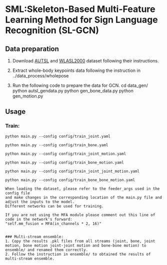 # SML:Skeleton-Based Multi-Feature Learning Method for Sign Language Recognition (SL-GCN)
## Data preparation
1. Download [AUTSL](http://chalearnlap.cvc.uab.es/dataset/40/description/) and [WLASL2000](https://dxli94.github.io/WLASL/) dataset following their instructions.

2. Extract whole-body keypoints data following the instruction in ../data_process/wholepose

3. Run the following code to prepare the data for GCN.
        cd data_gen/
        python autsl_gendata.py
        python gen_bone_data.py
        python gen_motion.py

## Usage
### Train:
```
python main.py --config config/train_joint.yaml

python main.py --config config/train_bone.yaml

python main.py --config config/train_joint_motion.yaml

python main.py --config config/train_bone_motion.yaml

python main.py --config config/train_joint_joint_motion.yaml

python main.py --config config/train_bone_bone_motion.yaml

When loading the dataset, please refer to the feeder_args used in the config file 
and make changes in the corresponding location of the main.py file and adjust the inputs to the model. 
Different networks can be used for training.

If you are not using the MFA module please comment out this line of code in the network's forward:
"self.mm_fusion = MFA(in_channels * 2, 16)"
```

```

### Multi-stream ensemble:
1. Copy the results .pkl files from all streams (joint, bone, joint motion, bone motion joint-joint motion and bone-bone motion) to ensemble/ and renamed them correctly.
2. Follow the instruction in ensemble/ to obtained the results of multi-stream ensemble.
